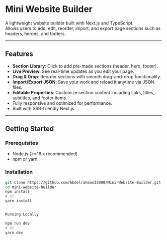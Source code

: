# Mini Website Builder

A lightweight website builder built with Next.js and TypeScript.  
Allows users to add, edit, reorder, import, and export page sections such as headers, heroes, and footers.

---

## Features

- **Section Library**: Click to add pre-made sections (header, hero, footer).
- **Live Preview**: See real-time updates as you edit your page.
- **Drag & Drop**: Reorder sections with smooth drag-and-drop functionality.
- **Import/Export JSON**: Save your work and reload it anytime via JSON files.
- **Editable Properties**: Customize section content including links, titles, subtitles, and footer items.
- Fully responsive and optimized for performance.
- Built with SSR-friendly Next.js.

---

## Getting Started

### Prerequisites

- Node.js (>=16.x recommended)
- npm or yarn

### Installation

```bash
git clone https://github.com/Abdelrahman33000/Mini-Website-Builder.git
cd mini-website-builder
npm install
# or
yarn install


Running Locally

npm run dev
# or
yarn dev
